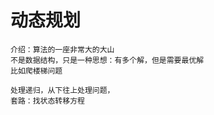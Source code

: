 # 动态规划
    介绍：算法的一座非常大的大山
    不是数据结构，只是一种思想：有多个解，但是需要最优解
    比如爬楼梯问题

    处理递归，从下往上处理问题，
    套路：找状态转移方程
    